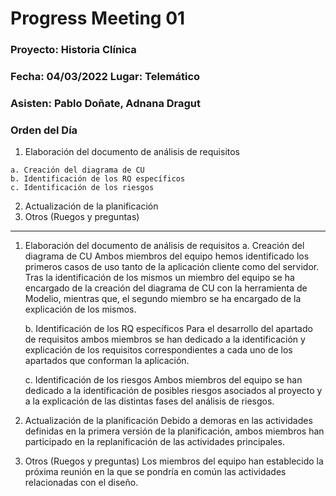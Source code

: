 # Progress Meeting 01
### Proyecto: Historia Clínica
### Fecha: 04/03/2022 Lugar: Telemático
### Asisten: Pablo Doñate, Adnana Dragut

### Orden del Día

  1. Elaboración del documento de análisis de requisitos
  
    a. Creación del diagrama de CU
    b. Identificación de los RQ específicos
    c. Identificación de los riesgos
    
  2. Actualización de la planificación
  3. Otros (Ruegos y preguntas)
 --- 
  1. Elaboración del documento de análisis de requisitos
      a. Creación del diagrama de CU
        Ambos miembros del equipo hemos identificado los primeros casos de uso tanto de la aplicación cliente como del servidor.
        Tras la identificación de los mismos un miembro del equipo se ha encargado de la creación del diagrama de CU con la herramienta de Modelio, 
        mientras que, el segundo miembro se ha encargado de la explicación de los mismos.
      
      b. Identificación de los RQ específicos
        Para el desarrollo del apartado de requisitos ambos miembros se han dedicado a la identificación y explicación de los requisitos
        correspondientes a cada uno de los apartados que conforman la aplicación.
        
      c. Identificación de los riesgos
        Ambos miembros del equipo se han dedicado a la identificación de posibles riesgos asociados al proyecto y a la explicación 
        de las distintas fases del análisis de riesgos.
        
  2. Actualización de la planificación
    Debido a demoras en las actividades definidas en la primera versión de la planificación, ambos miembros han participado en la replanificación de las 
    actividades principales.
    
  3. Otros (Ruegos y preguntas)
    Los miembros del equipo han establecido la próxima reunión en la que se pondría en común las actividades relacionadas con el diseño.
